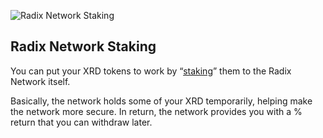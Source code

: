 ![Radix Network Staking](/quests-images/key/8-KeyImage_StakingQuest.webp)

## Radix Network Staking

You can put your XRD tokens to work by “[staking](?glossaryAnchor=networkstaking)” them to the Radix Network itself.

Basically, the network holds some of your XRD temporarily, helping make the network more secure. In return, the network provides you with a % return that you can withdraw later.
